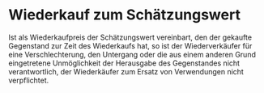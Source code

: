 # Wiederkauf zum Schätzungswert

Ist als Wiederkaufpreis der Schätzungswert vereinbart, den der gekaufte Gegenstand zur Zeit des Wiederkaufs hat, so ist der Wiederverkäufer für eine Verschlechterung, den Untergang oder die aus einem anderen Grund eingetretene Unmöglichkeit der Herausgabe des Gegenstandes nicht verantwortlich, der Wiederkäufer zum Ersatz von Verwendungen nicht verpflichtet. 

